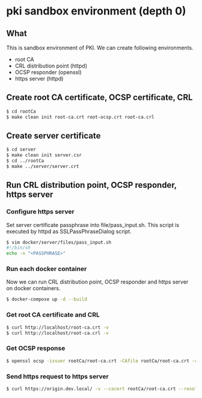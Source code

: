 # pki sandbox environment (depth 0)

## What
This is sandbox environment of PKI.
We can create following environments.
* root CA
* CRL distribution point (httpd)
* OCSP responder (openssl)
* https server (httpd)

## Create root CA certificate, OCSP certificate, CRL
```bash
$ cd rootCa
$ make clean init root-ca.crt root-ocsp.crt root-ca.crl
```

## Create server certificate
```bash
$ cd server
$ make clean init server.csr
$ cd ../rootCa
$ make ../server/server.crt
```

## Run CRL distribution point, OCSP responder, https server
### Configure https server
Set server certificate passphrase into file/pass_input.sh.
This script is executed by httpd as SSLPassPhraseDialog script.
```bash
$ vim docker/server/files/pass_input.sh
#!/bin/sh
echo -n "<PASSPHRASE>"
```

### Run each docker container
Now we can run CRL distribution point, OCSP responder and https server on docker containers.
```bash
$ docker-compose up -d --build
```

### Get root CA certificate and CRL
```bash
$ curl http://localhost/root-ca.crt -v
$ curl http://localhost/root-ca.crl -v
```

### Get OCSP response
```bash
$ openssl ocsp -issuer rootCa/root-ca.crt -CAfile rootCa/root-ca.crt -cert rootCa/root-ocsp.crt -url http://127.0.0.1:9080
```

### Send https request to https server
```bash
$ curl https://origin.dev.local/ -v --cacert rootCa/root-ca.crt --resolv origin.dev.local:443:127.0.0.1
```
